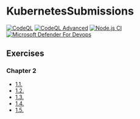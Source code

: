 # KubernetesSubmissions

[![CodeQL](https://github.com/QuangCuong-Huynh/KubernetesSubmissions/actions/workflows/github-code-scanning/codeql/badge.svg)](https://github.com/QuangCuong-Huynh/KubernetesSubmissions/actions/workflows/github-code-scanning/codeql)
[![CodeQL Advanced](https://github.com/QuangCuong-Huynh/KubernetesSubmissions/actions/workflows/codeql.yml/badge.svg)](https://github.com/QuangCuong-Huynh/KubernetesSubmissions/actions/workflows/codeql.yml)
[![Node.js CI](https://github.com/QuangCuong-Huynh/KubernetesSubmissions/actions/workflows/node.js.yml/badge.svg)](https://github.com/QuangCuong-Huynh/KubernetesSubmissions/actions/workflows/node.js.yml)
[![Microsoft Defender For Devops](https://github.com/QuangCuong-Huynh/KubernetesSubmissions/actions/workflows/defender-for-devops.yml/badge.svg)](https://github.com/QuangCuong-Huynh/KubernetesSubmissions/actions/workflows/defender-for-devops.yml)

## Exercises

### Chapter 2

- [1.1.](https://github.com/QuangCuong-Huynh//KubernetesSubmissions/tree/v1.1.2/log_output)
- [1.2.](https://github.com/QuangCuong-Huynh//KubernetesSubmissions/tree/v1.2/the_project)
- [1.3.](https://github.com/QuangCuong-Huynh/KubernetesSubmissions/tree/v1.3/log_output)
- [1.4.](https://github.com/QuangCuong-Huynh//KubernetesSubmissions/tree/v1.4/the_project)
- [1.5.](https://github.com/QuangCuong-Huynh//docker-test/tree/v1.5)
